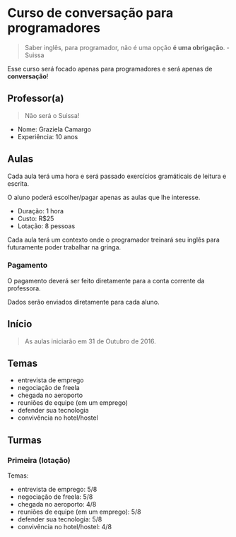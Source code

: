 # Curso de conversação para programadores

> Saber inglês, para programador, não é uma opção **é uma obrigação**. - Suissa

Esse curso será focado apenas para programadores e será apenas de **conversação**!

## Professor(a)

> Não será o Suissa!

- Nome: Graziela Camargo
- Experiência: 10 anos

## Aulas

Cada aula terá uma hora e será passado exercícios gramáticais de leitura e escrita.

O aluno poderá escolher/pagar apenas as aulas que lhe interesse.

- Duração: 1 hora
- Custo: R$25
- Lotação: 8 pessoas

Cada aula terá um contexto onde o programador treinará seu inglês para futuramente poder trabalhar na gringa.

### Pagamento

O pagamento deverá ser feito diretamente para a conta corrente da professora.

Dados serão enviados diretamente para cada aluno.

## Início

> As aulas iniciarão em 31 de Outubro de 2016.

## Temas

- entrevista de emprego
- negociação de freela
- chegada no aeroporto
- reuniões de equipe (em um emprego)
- defender sua tecnologia
- convivência no hotel/hostel

## Turmas

### Primeira (lotação)

Temas:

- entrevista de emprego: 5/8
- negociação de freela: 5/8
- chegada no aeroporto: 4/8
- reuniões de equipe (em um emprego): 5/8
- defender sua tecnologia: 5/8
- convivência no hotel/hostel: 4/8
